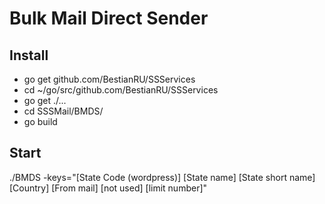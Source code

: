 # Bulk Mail Direct Sender

## Install

* go get github.com/BestianRU/SSServices
* cd ~/go/src/github.com/BestianRU/SSServices
* go get ./...
* cd SSSMail/BMDS/
* go build

## Start

./BMDS -keys="[State Code (wordpress)] [State name] [State short name] [Country] [From mail] [not used] [limit number]"
